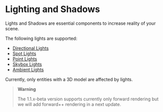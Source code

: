 # Lighting and Shadows

Lights and Shadows are essential components to increase reality of your scene.

The following lights are supported:

- [Directional Lights](directional-lights.md)
- [Spot Lights](spot-lights.md)
- [Point Lights](point-lights.md)
- [Skybox Lights](skybox-lights.md)
- [Ambient Lights](ambient-lights.md)

Currently, only entities with a 3D model are affected by lights.

> **Warning**
> 
> The 1.1.x-beta version supports currently only forward rendering but we will add forward++ rendering in a next update.    

 

 

 

 

